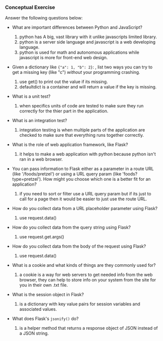 ### Conceptual Exercise

Answer the following questions below:

- What are important differences between Python and JavaScript?
    1. python has A big, vast library with it unlike javascripts limited library.
    2. python is a server side language and javascript is a web developing language.
    3. python is used for math and autonomous applications while javascript is more for front-end web design.

- Given a dictionary like ``{"a": 1, "b": 2}``: , list two ways you
  can try to get a missing key (like "c") *without* your programming
  crashing.
  1. use get() to print out the value if its missing.
  2. defaultdict is a container and will return a value if the key is missing.

- What is a unit test?
    1. when specifics units of code are tested to make sure they run correctly for the thier part in the application.

- What is an integration test?
    1. integration testing is when multiple parts of the application are checked to make sure that everything runs together correctly.

- What is the role of web application framework, like Flask?
    1. it helps to make a web application with python because python isn't ran in a web browser.

- You can pass information to Flask either as a parameter in a route URL
  (like '/foods/pretzel') or using a URL query param (like
  'foods?type=pretzel'). How might you choose which one is a better fit
  for an application?
    1. if you need to sort or filter use a URL query param but if its just to call for a page then it would be easier to just use the route URL.

- How do you collect data from a URL placeholder parameter using Flask?
    1. use request.data()
- How do you collect data from the query string using Flask?
    1. use request.get.args()
- How do you collect data from the body of the request using Flask?
    1. use request.data()
- What is a cookie and what kinds of things are they commonly used for?
    1. a cookie is a way for web servers to get needed info from the web browser, they can help to store info on your system from the site for you in their own .txt file.

- What is the session object in Flask?
    1. is a dictionary with key value pairs for session variables and associated values.

- What does Flask's `jsonify()` do?
    1. is a helper method that returns a response object of JSON instead of a JSON string.
